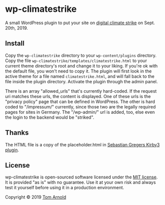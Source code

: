 # wp-climatestrike

A small WordPress plugin to put your site on [digital climate strike](https://digital.globalclimatestrike.net/) on
Sept. 20th, 2019.

## Install

Copy the `wp-climatestrike` directory to your `wp-content/plugins` directory.
Copy the file `wp-climatestrike/templates/climatestrike.html` to your current theme directory's root and change it to your liking.
If you're ok with the default file, you won't need to copy it. The plugin will first look in the active theme for a file named `climatestrike.html`,
and will fall back to the file inside the plugin directory.
Activate the plugin through the admin panel.

There is an array "allowed_urls" that's currently hard-coded. If the request uri matches these urls, the content is displayed.
One of these urls is the "privacy policy" page that can be defined in WordPress. The other is hard coded to "/impressum/" currently, since those two
are the legally required pages for sites in Germany. The "/wp-admin/" url is added, too, else even the login to the backend would be "striked".

## Thanks

The HTML file is a copy of the placeholder.html in [Sebastian Gregers Kirby3 plugin](https://github.com/sebastiangreger/kirby3-climatestrike).

## License

wp-climatestrike is open-sourced software licensed under the [MIT license](https://opensource.org/licenses/MIT). It is provided "as is" with no guarantee. Use it at your own risk and always test it yourself before using it in a production environment.

Copyright © 2019 [Tom Arnold](https://www.webrocker.de)
